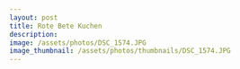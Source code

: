 ```yaml
---
layout: post
title: Rote Bete Kuchen
description: 
image: /assets/photos/DSC_1574.JPG
image_thumbnail: /assets/photos/thumbnails/DSC_1574.JPG
---
```


